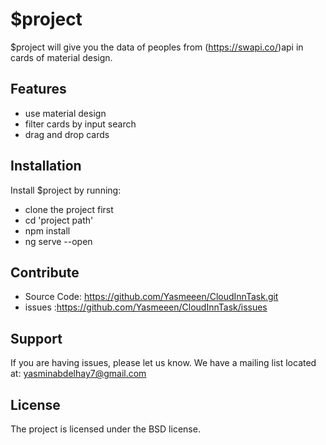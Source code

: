 $project
========

$project will give you the data of peoples 
from (https://swapi.co/)api in cards of material design.
   

Features
--------

- use material design
- filter cards by input search
- drag and drop cards  

Installation
------------

Install $project by running:

  - clone the project first
  - cd 'project path'
  - npm install
  - ng serve --open 

Contribute
----------

- Source Code: https://github.com/Yasmeeen/CloudInnTask.git
- issues :https://github.com/Yasmeeen/CloudInnTask/issues

Support
-------

If you are having issues, please let us know.
We have a mailing list located at: yasminabdelhay7@gmail.com

License
-------

The project is licensed under the BSD license.